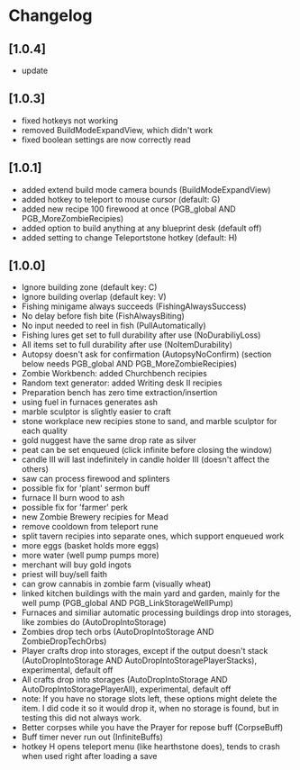 # Changelog

## [1.0.4]
- update

## [1.0.3]
- fixed hotkeys not working
- removed BuildModeExpandView, which didn't work
- fixed boolean settings are now correctly read

## [1.0.1]
- added extend build mode camera bounds (BuildModeExpandView)
- added hotkey to teleport to mouse cursor (default: G)
- added new recipe 100 firewood at once (PGB_global AND PGB_MoreZombieRecipies)
- added option to build anything at any blueprint desk (default off)
- added setting to change Teleportstone hotkey (default: H)

## [1.0.0]
- Ignore building zone (default key: C)
- Ignore building overlap (default key: V)
- Fishing minigame always succeeds (FishingAlwaysSuccess)
- No delay before fish bite (FishAlwaysBiting)
- No input needed to reel in fish (PullAutomatically)
- Fishing lures get set to full durability after use (NoDurabiliyLoss)
- All items set to full durability after use (NoItemDurability)
- Autopsy doesn't ask for confirmation (AutopsyNoConfirm)
(section below needs PGB_global AND PGB_MoreZombieRecipies)
- Zombie Workbench: added Churchbench recipies
- Random text generator: added Writing desk II recipies
- Preparation bench has zero time extraction/insertion
- using fuel in furnaces generates ash
- marble sculptor is slightly easier to craft
- stone workplace new recipies stone to sand, and marble sculptor for each quality
- gold nuggest have the same drop rate as silver
- peat can be set enqueued (click infinite before closing the window)
- candle III will last indefinitely in candle holder III (doesn't affect the others)
- saw can process firewood and splinters
- possible fix for 'plant' sermon buff
- furnace II burn wood to ash
- possible fix for 'farmer' perk
- new Zombie Brewery recipies for Mead
- remove cooldown from teleport rune
- split tavern recipies into separate ones, which support enqueued work
- more eggs (basket holds more eggs)
- more water (well pump pumps more)
- merchant will buy gold ingots
- priest will buy/sell faith
- can grow cannabis in zombie farm (visually wheat)
- linked kitchen buildings with the main yard and garden, mainly for the well pump (PGB_global AND PGB_LinkStorageWellPump)
- Furnaces and similiar automatic processing buildings drop into storages, like zombies do (AutoDropIntoStorage)
- Zombies drop tech orbs (AutoDropIntoStorage AND ZombieDropTechOrbs)
- Player crafts drop into storages, except if the output doesn't stack (AutoDropIntoStorage AND AutoDropIntoStoragePlayerStacks), experimental, default off
- All crafts drop into storages (AutoDropIntoStorage AND AutoDropIntoStoragePlayerAll), experimental, default off
- note: If you have no storage slots left, these options might delete the item. I did code it so it would drop it, when no storage is found, but in testing this did not always work.
- Better corpses while you have the Prayer for repose buff (CorpseBuff)
- Buff timer never run out (InfiniteBuffs)
- hotkey H opens teleport menu (like hearthstone does), tends to crash when used right after loading a save